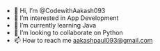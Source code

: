 - 👋 Hi, I’m @CodewithAakash093
- 👀 I’m interested in App Development
- 🌱 I’m currently learning Java
- 💞️ I’m looking to collaborate on Python
- 📫 How to reach me aakashpaul093@gmail.com

<!---
CodewithAakash093/CodewithAakash093 is a ✨ special ✨ repository because its `README.md` (this file) appears on your GitHub profile.
You can click the Preview link to take a look at your changes.
--->
